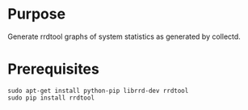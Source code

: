 # Purpose
Generate rrdtool graphs of system statistics as generated by collectd.

# Prerequisites

```
sudo apt-get install python-pip librrd-dev rrdtool
sudo pip install rrdtool
```
